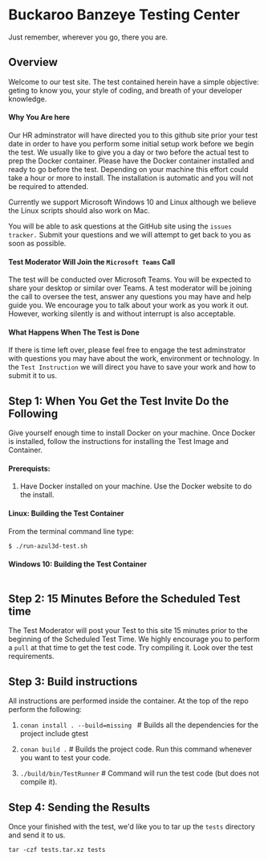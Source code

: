# Buckaroo Banzeye Testing Center

Just remember, wherever you go, there you are.

## Overview

Welcome to our test site. The test contained herein have a simple objective: geting to know you, your style of coding, and breath of your developer knowledge.

#### Why You Are here

Our HR adminstrator will have directed you to this github site prior your test date in order to have you perform some initial setup work before we begin the test. We usually like to give you a day or two before the actual test to prep the Docker container. Please have the Docker container installed and ready to go before the test. Depending on your machine this effort could take a hour or more to install. The installation is automatic and you will not be required to attended.

Currently we support Microsoft Windows 10 and Linux although we believe the Linux scripts should also work on Mac.

You will be able to ask questions at the GitHub site using the `issues tracker.` Submit your questions and we will attempt to get back to you as soon as possible.

#### Test Moderator Will Join the `Microsoft Teams` Call

The test will be conducted over Microsoft Teams. You will be expected to share your desktop or similar over Teams. A test moderator will be joining the call to oversee the test, answer any questions you may have and help guide you. We encourage you to talk about your work as you work it out. However, working silently is and without interrupt is also acceptable.

#### What Happens When The Test is Done

If there is time left over, please feel free to engage the test adminstrator with questions you may have about the work, environment or technology. In the `Test Instruction` we will direct you have to save your work and how to submit it to us.

## Step 1: When You Get the Test Invite Do the Following  

Give yourself enough time to install Docker on your machine. Once Docker is installed, follow the instructions for installing the Test Image and Container.

#### Prerequists:

  1. Have Docker installed on your machine. Use the Docker website to do the install.

#### Linux: Building the Test Container

From the terminal command line type:

```bash
$ ./run-azul3d-test.sh
```

#### Windows 10: Building the Test Container

```bash
```

## Step 2: 15 Minutes Before the Scheduled Test time

The Test Moderator will post your Test to this site 15 minutes prior to the beginning of the Scheduled Test Time. We highly encourage you to perform a `pull` at that time to get the test code. Try compiling it. Look over the test requirements.

## Step 3: Build instructions

All instructions are performed inside the container. At the top of the repo perform the following:

1. ```conan install . --build=missing ```  # Builds all the dependencies for the project include gtest

2. ```conan build .``` # Builds the project code. Run this command whenever you want to test your code.

3. ```./build/bin/TestRunner``` # Command will run the test code (but does not compile it).

## Step 4: Sending the Results

Once your finished with the test, we'd like you to tar up the `tests` directory and send it to us.

```tar -czf tests.tar.xz tests```
